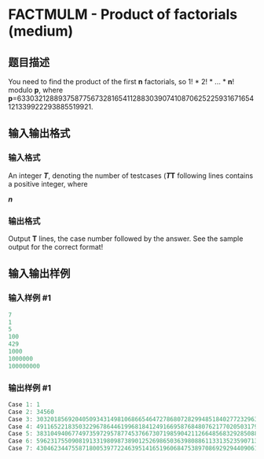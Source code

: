 # FACTMULM - Product of factorials (medium)

## 题目描述

You need to find the product of the first **n** factorials, so 1! \* 2! \* ... \* **n**! modulo **p**, where **p**=63303212889375877567328165411288303907410870625225931671654121339922293885519921.

## 输入输出格式

### 输入格式

An integer _**T**_, denoting the number of testcases (_**T**_**T** following lines contains a positive integer, where

_**n**_

### 输出格式

Output **T** lines, the case number followed by the answer. See the sample output for the correct format!

## 输入输出样例

### 输入样例 #1

```cpp
7
1
5
100
429
1000
1000000
100000000
```


### 输出样例 #1

```cpp
Case 1: 1
Case 2: 34560
Case 3: 30320185692040509343149810686654647278680728299485184027723296362520679295668953
Case 4: 49116522183503229678644619968184124916695876848076217702050317922528502280661110
Case 5: 38310494067749735972957877453766730719859042112664856832928508845605975573300554
Case 6: 59623175509081913319809873890125269865036398088611331352359071382248773213856402
Case 7: 43046234475587180053977224639514165196068475389708692929440906111909653614719387
```


